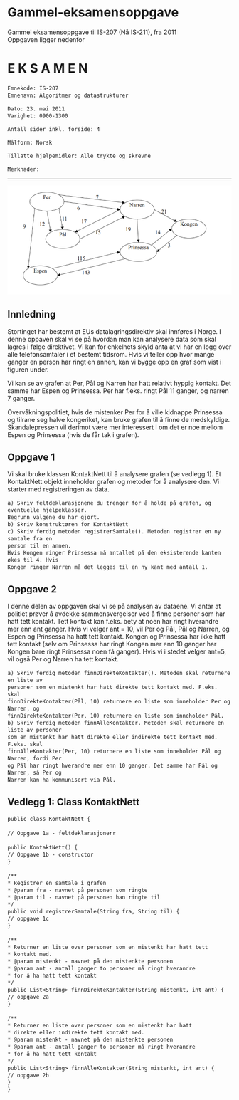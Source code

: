 # Gammel-eksamensoppgave
Gammel eksamensoppgave til IS-207 (Nå IS-211), fra 2011  
Oppgaven ligger nedenfor  

# E K S A M E N

```
Emnekode: IS-207
Emnenavn: Algoritmer og datastrukturer
```
```
Dato: 23. mai 2011
Varighet: 0900-1300
```
```
Antall sider inkl. forside: 4
```
```
Målform: Norsk
```
```
Tillatte hjelpemidler: Alle trykte og skrevne
```
```
Merknader:
```
___________________________________________________________________________

![image of the graph](graph.PNG)

## Innledning

Stortinget har bestemt at EUs datalagringsdirektiv skal innføres i Norge. I denne oppaven skal
vi se på hvordan man kan analysere data som skal lagres i følge direktivet. Vi kan for
enkelhets skyld anta at vi har en logg over alle telefonsamtaler i et bestemt tidsrom. Hvis vi
teller opp hvor mange ganger en person har ringt en annen, kan vi bygge opp en graf som vist
i figuren under.

Vi kan se av grafen at Per, Pål og Narren har hatt relativt hyppig kontakt. Det samme har
Espen og Prinsessa. Per har f.eks. ringt Pål 11 ganger, og narren 7 ganger.

Overvåkningspolitiet, hvis de mistenker Per for å ville kidnappe Prinsessa og tilrane seg halve
kongeriket, kan bruke grafen til å finne de medskyldige. Skandalepressen vil derimot være
mer interessert i om det er noe mellom Espen og Prinsessa (hvis de får tak i grafen).

## Oppgave 1

Vi skal bruke klassen KontaktNett til å analysere grafen (se vedlegg 1). Et KontaktNett objekt
inneholder grafen og metoder for å analysere den. Vi starter med registreringen av data.

```
a) Skriv feltdeklarasjonene du trenger for å holde på grafen, og eventuelle hjelpeklasser.
Begrunn valgene du har gjort.
b) Skriv konstruktøren for KontaktNett
c) Skriv ferdig metoden registrerSamtale(). Metoden registrer en ny samtale fra en
person til en annen.
Hvis Kongen ringer Prinsessa må antallet på den eksisterende kanten økes til 4. Hvis
Kongen ringer Narren må det legges til en ny kant med antall 1.
```

## Oppgave 2

I denne delen av oppgaven skal vi se på analysen av dataene. Vi antar at politiet prøver å
avdekke sammensvergelser ved å finne personer som har hatt tett kontakt. Tett kontakt kan
f.eks. bety at noen har ringt hverandre mer enn ant ganger. Hvis vi velger ant = 10, vil Per og
Pål, Pål og Narren, og Espen og Prinsessa ha hatt tett kontakt. Kongen og Prinsessa har ikke
hatt tett kontakt (selv om Prinsessa har ringt Kongen mer enn 10 ganger har Kongen bare
ringt Prinsessa noen få ganger).
Hvis vi i stedet velger ant=5, vil også Per og Narren ha tett kontakt.

```
a) Skriv ferdig metoden finnDirekteKontakter(). Metoden skal returnere en liste av
personer som en mistenkt har hatt direkte tett kontakt med. F.eks. skal
finnDirekteKontakter(Pål, 10) returnere en liste som inneholder Per og Narren, og
finnDirekteKontakter(Per, 10) returnere en liste som inneholder Pål.
b) Skriv ferdig metoden finnAlleKontakter. Metoden skal returnere en liste av personer
som en mistenkt har hatt direkte eller indirekte tett kontakt med. F.eks. skal
finnAlleKontakter(Per, 10) returnere en liste som inneholder Pål og Narren, fordi Per
og Pål har ringt hverandre mer enn 10 ganger. Det samme har Pål og Narren, så Per og
Narren kan ha kommunisert via Pål.
```

## Vedlegg 1: Class KontaktNett
```
public class KontaktNett {

// Oppgave 1a - feltdeklarasjonerr

public KontaktNett() {
// Oppgave 1b - constructor
}

/**
* Registrer en samtale i grafen
* @param fra - navnet på personen som ringte
* @param til - navnet på personen han ringte til
*/
public void registrerSamtale(String fra, String til) {
// oppgave 1c
}

/**
* Returner en liste over personer som en mistenkt har hatt tett
* kontakt med.
* @param mistenkt - navnet på den mistenkte personen
* @param ant - antall ganger to personer må ringt hverandre
* for å ha hatt tett kontakt
*/
public List<String> finnDirekteKontakter(String mistenkt, int ant) {
// oppgave 2a
}

/**
* Returner en liste over personer som en mistenkt har hatt
* direkte eller indirekte tett kontakt med.
* @param mistenkt - navnet på den mistenkte personen
* @param ant - antall ganger to personer må ringt hverandre
* for å ha hatt tett kontakt
*/
public List<String> finnAlleKontakter(String mistenkt, int ant) {
// oppgave 2b
}
}
```
